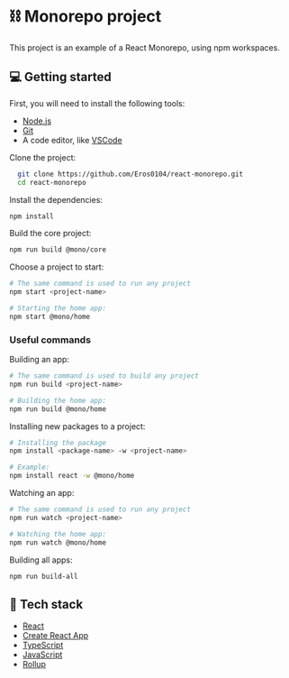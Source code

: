 # :chains: Monorepo project

This project is an example of a React Monorepo, using npm workspaces.

## :computer: Getting started

First, you will need to install the following tools:

- [Node.js](https://nodejs.org/en/)
- [Git](https://git-scm.com/)
- A code editor, like [VSCode](https://code.visualstudio.com/)

Clone the project:

```bash
  git clone https://github.com/Eros0104/react-monorepo.git
  cd react-monorepo
```

Install the dependencies:

```bash
npm install
```

Build the core project:

```bash
npm run build @mono/core
```

Choose a project to start:

```bash
# The same command is used to run any project
npm start <project-name>

# Starting the home app:
npm start @mono/home
```

### Useful commands

Building an app:

```bash
# The same command is used to build any project
npm run build <project-name>

# Building the home app:
npm run build @mono/home
```

Installing new packages to a project:

```bash
# Installing the package
npm install <package-name> -w <project-name>

# Example:
npm install react -w @mono/home
```

Watching an app:

```bash
# The same command is used to run any project
npm run watch <project-name>

# Watching the home app:
npm run watch @mono/home
```

Building all apps:

```bash
npm run build-all
```

## :test_tube: Tech stack

- [React](https://reactjs.org/)
- [Create React App](https://create-react-app.dev/)
- [TypeScript](https://www.typescriptlang.org/)
- [JavaScript](https://www.javascript.com/)
- [Rollup](https://rollupjs.org/)
